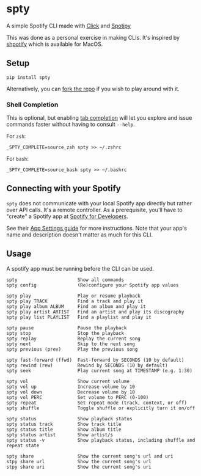
# spty
A simple Spotify CLI made with [Click](https://click.palletsprojects.com/en/7.x/) and [Spotipy](https://github.com/plamere/spotipy)

This was done as a personal exercise in making CLIs. It's inspired by [shpotify](https://github.com/hnarayanan/shpotify) which is available for MacOS.

## Setup
```
pip install spty
```

Alternatively, you can [fork the repo](https://github.com/rgbongocan/spty) if you wish to play around with it.

### Shell Completion
This is optional, but enabling [tab completion](https://en.wikipedia.org/wiki/Command-line_completion) will let you explore and issue commands faster without having to consult `--help`.

For `zsh`:
```
_SPTY_COMPLETE=source_zsh spty >> ~/.zshrc
```

For `bash`:
```
_SPTY_COMPLETE=source_bash spty >> ~/.bashrc
```

## Connecting with your Spotify
`spty` does not communicate with your local Spotify app directly but rather over API calls. It's a remote controller. As a prerequisite, you'll have to "create" a Spotify app at [Spotify for Developers](https://developer.spotify.com/dashboard/).

See their [App Settings guide](https://developer.spotify.com/documentation/general/guides/app-settings/) for more instructions. Note that your app's name and description doesn't matter as much for this CLI.

## Usage
A spotify app must be running before the CLI can be used.
```
spty                      Show all commands
spty config               (Re)configure your Spotify app values

spty play                 Play or resume playback
spty play TRACK           Find a track and play it
spty play album ALBUM     Find an album and play it
spty play artist ARTIST   Find an artist and play its discography
spty play list PLAYLIST   Find a playlist and play it

spty pause                Pause the playback
spty stop                 Stop the playback
spty replay               Replay the current song
spty next                 Skip to the next song
spty previous (prev)      Play the previous song

spty fast-forward (ffwd)  Fast-forward by SECONDS (10 by default)
spty rewind (rew)         Rewind by SECONDS (10 by default)
spty seek                 Play current song at TIMESTAMP (e.g. 1:30)

spty vol                  Show current volume
spty vol up               Increase volume by 10
spty vol down             Decrease volume by 10
spty vol PERC             Set volume to PERC (0-100)
spty repeat               Set repeat mode (track, context, or off)
spty shuffle              Toggle shuffle or explicitly turn it on/off

spty status               Show playback status
spty status track         Show track title
spty status title         Show album title
spty status artist        Show artist/s
spty status -v            Show playback status, including shuffle and repeat state

spty share                Show the current song's url and uri
stpy share url            Show the current song's url
stpy share uri            Show the current song's uri
```